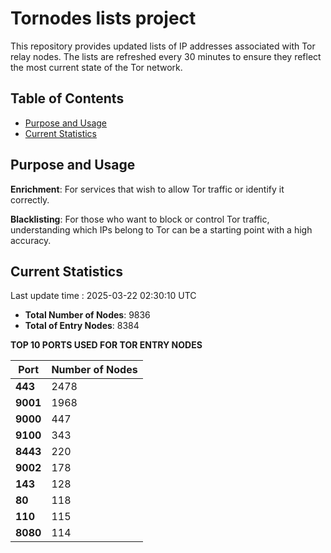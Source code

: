 # Tornodes lists project

This repository provides updated lists of IP addresses associated with Tor relay nodes. The lists are refreshed every 30 minutes to ensure they reflect the most current state of the Tor network.

## Table of Contents

- [Purpose and Usage](#purpose-and-usage)
- [Current Statistics](#current-statistics)


## Purpose and Usage

**Enrichment**: For services that wish to allow Tor traffic or identify it correctly.

**Blacklisting**: For those who want to block or control Tor traffic, understanding which IPs belong to Tor can be a starting point with a high accuracy.

## Current Statistics

Last update time : 2025-03-22 02:30:10 UTC

- **Total Number of Nodes**: 9836
- **Total of Entry Nodes**: 8384

**TOP 10 PORTS USED FOR TOR ENTRY NODES**

| **Port** | **Number of Nodes** |
|------|-----------------|
| **443**   | 2478  |
| **9001**   | 1968  |
| **9000**   | 447  |
| **9100**   | 343  |
| **8443**   | 220  |
| **9002**   | 178  |
| **143**   | 128  |
| **80**   | 118  |
| **110**   | 115  |
| **8080**   | 114  |

